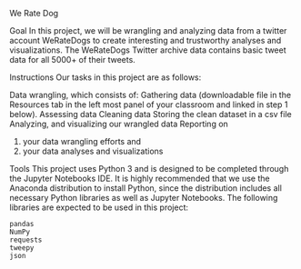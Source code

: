 We Rate Dog

Goal
In this project, we will be wrangling and analyzing data from a twitter account WeRateDogs to create interesting and
trustworthy analyses and visualizations. The WeRateDogs Twitter archive data contains basic tweet data for all 5000+ of their tweets.


Instructions
Our tasks in this project are as follows:

   Data wrangling, which consists of:
        Gathering data (downloadable file in the Resources tab in the left most panel of your classroom and linked in step 1 below).
        Assessing data
        Cleaning data
   Storing the clean dataset in a csv file
   Analyzing, and visualizing our wrangled data
   Reporting on
 1) your data wrangling efforts and
 2) your data analyses and visualizations


Tools
This project uses Python 3 and is designed to be completed through the Jupyter Notebooks IDE. It is highly recommended that
we use the Anaconda distribution to install Python, since the distribution includes all necessary Python libraries as well
as Jupyter Notebooks. The following libraries are expected to be used in this project:

    
    pandas
    NumPy
    requests
    tweepy
    json

